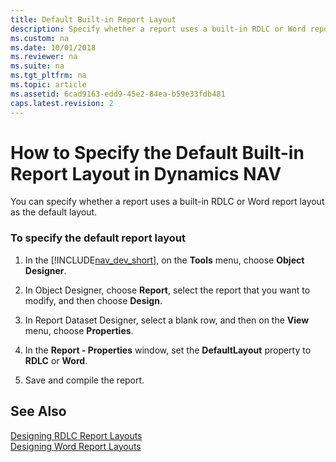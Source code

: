 ```yaml
---
title: Default Built-in Report Layout
description: Specify whether a report uses a built-in RDLC or Word report layout as the default layout for viewing the reports in Microsoft Dynamics NAV. 
ms.custom: na
ms.date: 10/01/2018
ms.reviewer: na
ms.suite: na
ms.tgt_pltfrm: na
ms.topic: article
ms.assetid: 6cad9163-edd9-45e2-84ea-b59e33fdb481
caps.latest.revision: 2
---
```

# How to Specify the Default Built-in Report Layout in Dynamics NAV
You can specify whether a report uses a built-in RDLC or Word report layout as the default layout.  
  
### To specify the default report layout  
  
1.  In the [!INCLUDE[nav_dev_short](includes/nav_dev_short_md.md)], on the **Tools** menu, choose **Object Designer**.  
  
2.  In Object Designer, choose **Report**, select the report that you want to modify, and then choose **Design**.  
  
3.  In Report Dataset Designer, select a blank row, and then on the **View** menu, choose **Properties**.  
  
4.  In the **Report - Properties** window, set the **DefaultLayout** property to **RDLC** or **Word**.  
  
5.  Save and compile the report.  
  
## See Also  
 [Designing RDLC Report Layouts](Designing-RDLC-Report-Layouts.md)   
 [Designing Word Report Layouts](Designing-Word-Report-Layouts.md)
